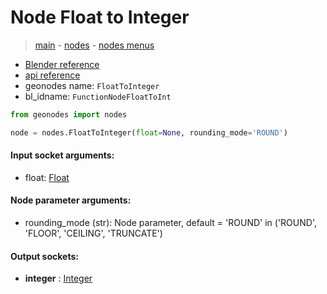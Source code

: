 # Node Float to Integer

> [main](../structure.md) - [nodes](nodes.md) - [nodes menus](nodes_menus.md)

- [Blender reference](https://docs.blender.org/manual/en/latest/modeling/geometry_nodes/utilities/float_to_integer.html)
- [api reference](https://docs.blender.org/api/current/bpy.types.FunctionNodeFloatToInt.html)
- geonodes name: `FloatToInteger`
- bl_idname: `FunctionNodeFloatToInt`

```python
from geonodes import nodes

node = nodes.FloatToInteger(float=None, rounding_mode='ROUND')
```

#### Input socket arguments:

- float: [Float](Float.md)

#### Node parameter arguments:

- rounding_mode (str): Node parameter, default = 'ROUND' in ('ROUND', 'FLOOR', 'CEILING', 'TRUNCATE')

#### Output sockets:

- **integer** : [Integer](Integer.md)

